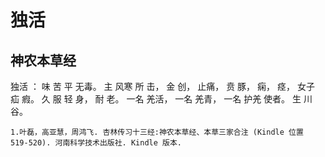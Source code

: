 # 独活

## 神农本草经

独活 ： 味 苦 平 无毒。 主 风寒 所 击， 金 创， 止痛， 贲 豚， 痫， 痉， 女子 疝 瘕。 久 服 轻 身， 耐 老。 一名 羌活， 一名 羌青， 一名 护羌 使者。 生 川 谷。

```{seealso}
1.叶磊，高亚慧，周鸿飞. 杏林传习十三经:神农本草经、本草三家合注 (Kindle 位置 519-520). 河南科学技术出版社. Kindle 版本. 
```